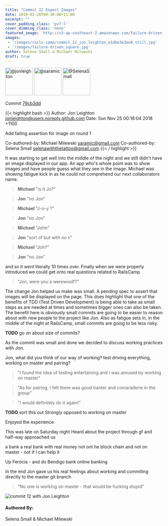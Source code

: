 ```yaml
---
title: "Commit 12 Expect Images"
date: 2019-01-28T09:30:00+11:00
excerpt: ""
cover_padding_class: 'pv7-l'
cover_dimming_class: 'none'
featured_image: 'http://s3-ap-southeast-2.amazonaws.com/failure-driven-blog/railscamp-24-woodfield-hobart/commit_12_jon_leighton_e1dbe3e3ee8.gif'
images:
 - '/images/rails-camp/commit_12_jon_leighton_e1dbe3e3ee8_still.jpg'
 - '/images/failure-driven_square.jpg'
author: Selena Small & Michael Milewski 
draft: true
---
```


<img alt="@jonleighton" src="//github.com/jonleighton.png" style="display: inline; width: 88px;" height="88" />
<img alt="@saramic" src="//github.com/saramic.png" style="display: inline; width: 88px;" height="88" />
<img alt="@SelenaSmall" src="//github.com/SelenaSmall.png" style="display: inline; width: 88px;" height="88" />

Commit [79cb3dd](https://github.com/failure-driven/railscamp-search-term/commit/79cb3dd3bbe62e58826b3ce9b79eae68e4ef76f9)

{{< highlight bash >}}
Author: Jon Leighton <jonleighton@users.noreply.github.com>
Date:   Sun Nov 25 00:16:04 2018 +1100

Add failing assertion for image on round 1

Co-authored-by: Michael Milewski <saramic@gmail.com>
Co-authored-by: Selena Small <selenawiththetattoo@gmail.com>
{{< / highlight >}}

It was starting to get well into the middle of the night and we still didn't
have an image displayed in our app. An app who's whole point was to show images
and have people guess what they see in the image. Michael was showing fatigue
kick in as he could not comprehend our next collaborators name.

> **Michael** "is it Jo?"

> **Jon** "no Jon"

> **Michael** "J-o-y ?"

> **Jon** "no Jon"

> **Michael** "John"

> **Jon** "sort of but with no `h`"

> **Michael** "Joh?"

> **Jon** "no Jon"

and so it went literally 10 times over. Finally when we were properly
introduced we could get onto real questions related to RailsCamp

> "Jon, were you a werewoolf?"

The change Jon helped us make was small. A pending spec to assert that images
will be displayed on the page. This does highlight that one of the benefits of
TDD (Test Driven Development) is being able to take as small steps as are
needed at times and sometimes bigger ones can also be taken. The benefit here
is obviously small commits are going to be easier to reason about with new
people to the project like Jon. Also as fatigue sets in, in the middle of the
night at RailsCamp, small commits are going to be less risky.

**TODO** go on about size of commits?

As the commit was small and done we decided to discuss working practices with Jon.

Jon, what did you think of our way of working? test driving everything, working
on master and pairing?

> "I found the idea of testing entertaining and I was amused by working on
> master"

> "As for pairing, I felt there was good banter and comaraderie in the group"

> "I would definitely do it again!"

**TODO** sort this out
  Strongly opposed to working on master

  Enjoyed the experience

  This was late on Saturday night
  Heard about the project through gf and half-way approached us

  a bank
  a real bank with real money
  not ont he block chain
  and not on master - not if I can help it

  Up Ferocia - and do Bendigo bank online banking

In the end Jon gave us his real feelings about working and commiting directly
to the master git branch

> "No one is working on master - that would be fucking stupid"

![commit 12 with Jon Leighton](https://s3-ap-southeast-2.amazonaws.com/failure-driven-blog/railscamp-24-woodfield-hobart/commit_12_jon_leighton_e1dbe3e3ee8.gif)

#### Authored By:

Selena Small & Michael Milewski

